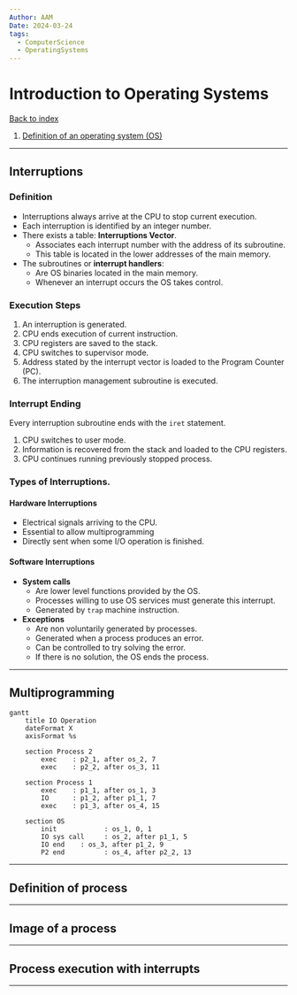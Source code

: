 ```yaml
---
Author: AAM
Date: 2024-03-24
tags:
  - ComputerScience
  - OperatingSystems
---
```

# Introduction to Operating Systems

[Back to index](../OS.md)

1. [Definition of an operating system (OS)](#definition-of-an-os)

---
## Interruptions
### Definition
- Interruptions always arrive at the CPU to stop current execution.
- Each interruption is identified by an integer number.
- There exists a table: **Interruptions Vector**.
	- Associates each interrupt number with the address of its subroutine.
	- This table is located in the lower addresses of the main memory.
- The subroutines or **interrupt handlers**:
	- Are OS binaries located in the main memory.
	- Whenever an interrupt occurs the OS takes control.
### Execution Steps
1. An interruption is generated.
2. CPU ends execution of current instruction.
3. CPU registers are saved to the stack.
4. CPU switches to supervisor mode.
5. Address stated by the interrupt vector is loaded to the Program Counter (PC).
6. The interruption management subroutine is executed. 

### Interrupt Ending
Every interruption subroutine ends with the `iret` statement.
1. CPU switches to user mode.
2. Information is recovered from the stack and loaded to the CPU registers.
3. CPU continues running previously stopped process.

### Types of Interruptions.

#### Hardware Interruptions
- Electrical signals arriving to the CPU.
- Essential to allow multiprogramming
- Directly sent when some I/O operation is finished.

#### Software Interruptions
- **System calls**
	- Are lower level functions provided by the OS.
	- Processes willing to use OS services must generate this interrupt.
	- Generated by `trap` machine instruction.
- **Exceptions**
	- Are non voluntarily generated by processes.
	- Generated when a process produces an error.
	- Can be controlled to try solving the error.
	- If there is no solution, the OS ends the process.

---
## Multiprogramming

```mermaid
gantt
    title IO Operation
    dateFormat X
    axisFormat %s
    
    section Process 2
        exec    : p2_1, after os_2, 7
        exec    : p2_2, after os_3, 11
        
    section Process 1
	    exec    : p1_1, after os_1, 3
	    IO      : p1_2, after p1_1, 7
	    exec    : p1_3, after os_4, 15

	section OS
		init            : os_1, 0, 1
		IO sys call     : os_2, after p1_1, 5
		IO end    : os_3, after p1_2, 9
		P2 end          : os_4, after p2_2, 13
```


---
## Definition of process



---
## Image of a process



---
## Process execution with interrupts



---